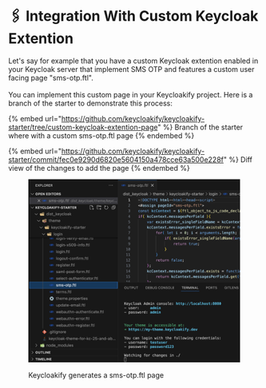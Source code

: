 # 🖇️ Integration With Custom Keycloak Extention

Let's say for example that you have a custom Keycloak extention enabled in your Keycloak server that implement SMS OTP and features a custom user facing page "sms-otp.ftl".  \
\
You can implement this custom page in your Keycloakify project. Here is a branch of the starter to demonstrate this process: &#x20;

{% embed url="https://github.com/keycloakify/keycloakify-starter/tree/custom-keycloak-extention-page" %}
Branch of the starter where with a custom sms-otp.ftl page
{% endembed %}

{% embed url="https://github.com/keycloakify/keycloakify-starter/commit/fec0e9290d6820e5604150a478cce63a500e228f" %}
Diff view of the changes to add the page
{% endembed %}

<figure><img src=".gitbook/assets/image.png" alt=""><figcaption><p>Keycloakify generates a sms-otp.ftl page</p></figcaption></figure>
